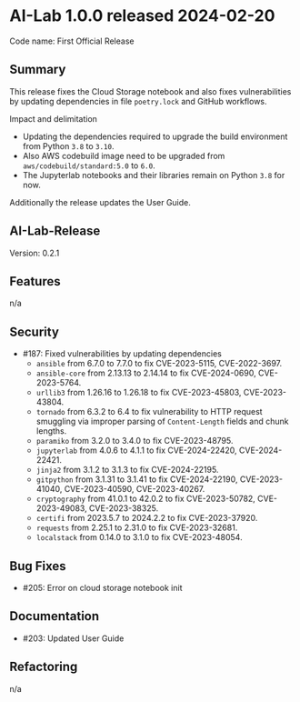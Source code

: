 # AI-Lab 1.0.0 released 2024-02-20

Code name: First Official Release

## Summary

This release fixes the Cloud Storage notebook and also fixes vulnerabilities by updating dependencies in file `poetry.lock` and GitHub workflows.

Impact and delimitation
* Updating the dependencies required to upgrade the build environment from Python `3.8` to `3.10`.
* Also AWS codebuild image need to be upgraded from `aws/codebuild/standard:5.0` to `6.0`.
* The Jupyterlab notebooks and their libraries remain on Python `3.8` for now.

Additionally the release updates the User Guide.

## AI-Lab-Release

Version: 0.2.1

## Features

n/a

## Security

* #187: Fixed vulnerabilities by updating dependencies
  * `ansible` from 6.7.0 to 7.7.0 to fix CVE-2023-5115, CVE-2022-3697.
  * `ansible-core` from 2.13.13 to 2.14.14 to fix CVE-2024-0690, CVE-2023-5764.
  * `urllib3` from 1.26.16 to 1.26.18 to fix CVE-2023-45803, CVE-2023-43804.
  * `tornado` from 6.3.2 to 6.4 to fix vulnerability to HTTP request smuggling via improper parsing of `Content-Length` fields and chunk lengths.
  * `paramiko` from 3.2.0 to 3.4.0 to fix CVE-2023-48795.
  * `jupyterlab` from 4.0.6 to 4.1.1 to fix CVE-2024-22420, CVE-2024-22421.
  * `jinja2` from 3.1.2 to 3.1.3 to fix CVE-2024-22195.
  * `gitpython` from 3.1.31 to 3.1.41 to fix CVE-2024-22190, CVE-2023-41040, CVE-2023-40590, CVE-2023-40267.
  * `cryptography` from 41.0.1 to 42.0.2 to fix CVE-2023-50782, CVE-2023-49083, CVE-2023-38325.
  * `certifi` from 2023.5.7 to 2024.2.2 to fix CVE-2023-37920.
  * `requests` from 2.25.1 to 2.31.0 to fix CVE-2023-32681.
  * `localstack` from 0.14.0 to 3.1.0 to fix CVE-2023-48054.

## Bug Fixes

* #205: Error on cloud storage notebook init

## Documentation

* #203: Updated User Guide

## Refactoring

n/a
